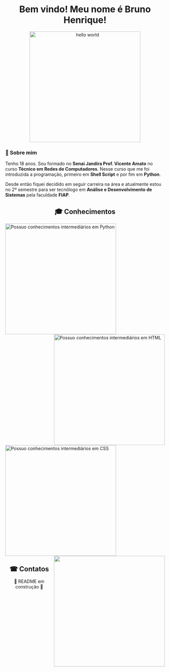 <div align="center">
  <h1>Bem vindo! Meu nome é Bruno Henrique!</h1>
  <img alt="hello world" width="350" height"350" src="https://media2.giphy.com/media/Qo2dupDib32rkTY4hX/giphy.gif?cid=790b76116bfbcc7bbf86f566e5fbc74316bb2672b3c81491&rid=giphy.gif&ct=s">
</div>  
<h3>👤 Sobre mim</h3>
<p>Tenho 18 anos. Sou formado no <b>Senai Jandira Prof. Vicente Amato</b> no curso <b>Técnico em Redes de Computadores</b>.
Nesse curso que me foi introduzida a programação, primeiro em <b>Shell Script</b> e por fim em <b>Python</b>.</p>
<p>Desde então fiquei decidido em seguir carreira na área e atualmente estou no 2º semestre para ser tecnólogo em <b>Análise e Desenvolvimento de Sistemas</b> pela faculdade <b>FIAP</b>.</p>
<h2 align="center">🎓 Conhecimentos</h2>
<div>
  <img alt="Possuo conhecimentos intermediários em Python" width="350" height"350" src="https://media.discordapp.net/attachments/1012493604599631875/1012796067521253436/python.png">
  <img align="right" alt="Possuo conhecimentos intermediários em HTML" width="350" height"350" src="https://media.discordapp.net/attachments/1012493604599631875/1012797985907818546/HTML.png">
  <img alt="Possuo conhecimentos intermediários em CSS" width="350" height"350" src="https://media.discordapp.net/attachments/1012493604599631875/1012798510262911067/CSS.png">
  <img align="right" width="350" height"350" src="https://media.discordapp.net/attachments/1012493604599631875/1012802275187634246/javascript.png">
</div>
<h2 align="center">☎ Contatos</h2>
<div align="center">🚧 README em construção 🚧</div>
